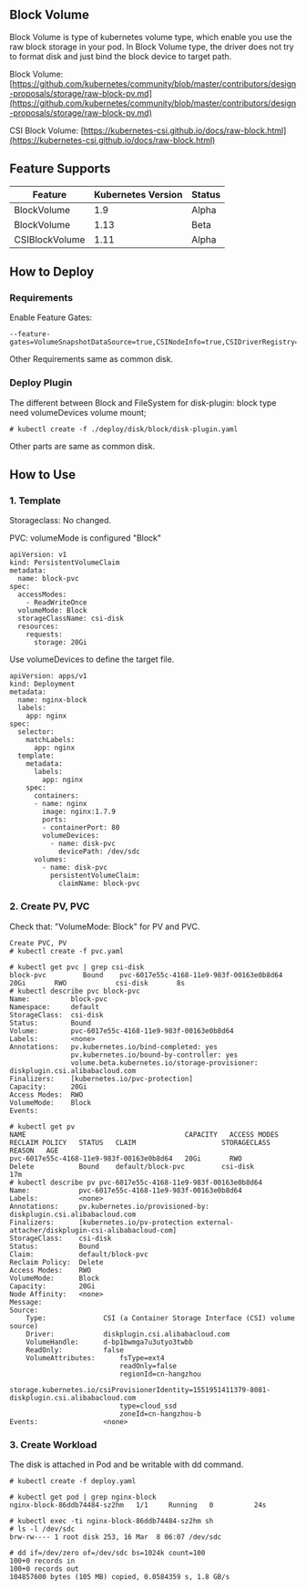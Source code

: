 
## Block Volume
Block Volume is type of kubernetes volume type, which enable you use the raw block storage in your pod.
In Block Volume type, the driver does not try to format disk and just bind the block device to target path.

Block Volume: [https://github.com/kubernetes/community/blob/master/contributors/design-proposals/storage/raw-block-pv.md](https://github.com/kubernetes/community/blob/master/contributors/design-proposals/storage/raw-block-pv.md)

CSI Block Volume: [https://kubernetes-csi.github.io/docs/raw-block.html](https://kubernetes-csi.github.io/docs/raw-block.html)

## Feature Supports

| Feature | Kubernetes Version | Status |
| ------ | ------ | ------ |
| BlockVolume  | 1.9   | Alpha |
| BlockVolume  | 	1.13   | Beta |
| CSIBlockVolume | 1.11   | Alpha |


## How to Deploy

### Requirements

Enable Feature Gates:

    --feature-gates=VolumeSnapshotDataSource=true,CSINodeInfo=true,CSIDriverRegistry=true,BlockVolume=true,CSIBlockVolume=true

Other Requirements same as common disk.

### Deploy Plugin

The different between Block and FileSystem for disk-plugin: block type need volumeDevices volume mount;

```
# kubectl create -f ./deploy/disk/block/disk-plugin.yaml
```

Other parts are same as common disk.

## How to Use

### 1. Template

Storageclass: No changed.

PVC: volumeMode is configured "Block"

```
apiVersion: v1
kind: PersistentVolumeClaim
metadata:
  name: block-pvc
spec:
  accessModes:
    - ReadWriteOnce
  volumeMode: Block
  storageClassName: csi-disk
  resources:
    requests:
      storage: 20Gi
```

Use volumeDevices to define the target file.

```
apiVersion: apps/v1
kind: Deployment
metadata:
  name: nginx-block
  labels:
    app: nginx
spec:
  selector:
    matchLabels:
      app: nginx
  template:
    metadata:
      labels:
        app: nginx
    spec:
      containers:
      - name: nginx
        image: nginx:1.7.9
        ports:
        - containerPort: 80
        volumeDevices:
          - name: disk-pvc
            devicePath: /dev/sdc
      volumes:
        - name: disk-pvc
          persistentVolumeClaim:
            claimName: block-pvc
```

### 2. Create PV, PVC

Check that: "VolumeMode:    Block" for PV and PVC.

```
Create PVC, PV
# kubectl create -f pvc.yaml

# kubectl get pvc | grep csi-disk
block-pvc         Bound    pvc-6017e55c-4168-11e9-983f-00163e0b8d64   20Gi       RWO            csi-disk       8s
# kubectl describe pvc block-pvc
Name:          block-pvc
Namespace:     default
StorageClass:  csi-disk
Status:        Bound
Volume:        pvc-6017e55c-4168-11e9-983f-00163e0b8d64
Labels:        <none>
Annotations:   pv.kubernetes.io/bind-completed: yes
               pv.kubernetes.io/bound-by-controller: yes
               volume.beta.kubernetes.io/storage-provisioner: diskplugin.csi.alibabacloud.com
Finalizers:    [kubernetes.io/pvc-protection]
Capacity:      20Gi
Access Modes:  RWO
VolumeMode:    Block
Events:

# kubectl get pv
NAME                                       CAPACITY   ACCESS MODES   RECLAIM POLICY   STATUS   CLAIM                     STORAGECLASS   REASON   AGE
pvc-6017e55c-4168-11e9-983f-00163e0b8d64   20Gi       RWO            Delete           Bound    default/block-pvc         csi-disk                17m
# kubectl describe pv pvc-6017e55c-4168-11e9-983f-00163e0b8d64
Name:            pvc-6017e55c-4168-11e9-983f-00163e0b8d64
Labels:          <none>
Annotations:     pv.kubernetes.io/provisioned-by: diskplugin.csi.alibabacloud.com
Finalizers:      [kubernetes.io/pv-protection external-attacher/diskplugin-csi-alibabacloud-com]
StorageClass:    csi-disk
Status:          Bound
Claim:           default/block-pvc
Reclaim Policy:  Delete
Access Modes:    RWO
VolumeMode:      Block
Capacity:        20Gi
Node Affinity:   <none>
Message:
Source:
    Type:              CSI (a Container Storage Interface (CSI) volume source)
    Driver:            diskplugin.csi.alibabacloud.com
    VolumeHandle:      d-bp1bwmga7u3utyo3twbb
    ReadOnly:          false
    VolumeAttributes:      fsType=ext4
                           readOnly=false
                           regionId=cn-hangzhou
                           storage.kubernetes.io/csiProvisionerIdentity=1551951411379-8081-diskplugin.csi.alibabacloud.com
                           type=cloud_ssd
                           zoneId=cn-hangzhou-b
Events:                <none>
```


### 3. Create Workload

The disk is attached in Pod and be writable with dd command.

```
# kubectl create -f deploy.yaml

# kubectl get pod | grep nginx-block
nginx-block-86ddb74484-sz2hm   1/1     Running   0          24s

# kubectl exec -ti nginx-block-86ddb74484-sz2hm sh
# ls -l /dev/sdc
brw-rw---- 1 root disk 253, 16 Mar  8 06:07 /dev/sdc

# dd if=/dev/zero of=/dev/sdc bs=1024k count=100
100+0 records in
100+0 records out
104857600 bytes (105 MB) copied, 0.0584359 s, 1.8 GB/s
```